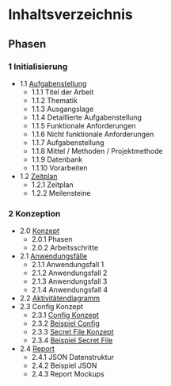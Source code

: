 # Inhaltsverzeichnis

## Phasen

### 1 Initialisierung

* 1.1 [Aufgabenstellung](https://github.com/puzzle/mailbox-watcher/blob/master/doc/1_initialisierung/1.1_aufgabenstellung.md)
    * 1.1.1 Titel der Arbeit
    * 1.1.2 Thematik
    * 1.1.3 Ausgangslage
    * 1.1.4 Detaillierte Aufgabenstellung
    * 1.1.5 Funktionale Anforderungen
    * 1.1.6 Nicht funktionale Anforderungen
    * 1.1.7 Aufgabenstellung
    * 1.1.8 Mittel / Methoden / Projektmethode
    * 1.1.9 Datenbank
    * 1.1.10 Vorarbeiten
* 1.2 [Zeitplan](https://github.com/puzzle/mailbox-watcher/blob/master/doc/1_initialisierung/1.2_zeitplan.md)
    * 1.2.1 Zeitplan
    * 1.2.2 Meilensteine

### 2 Konzeption

* 2.0 [Konzept](https://github.com/puzzle/mailbox-watcher/blob/master/doc/2_konzeption/2.0_konzept.md)
    * 2.0.1 Phasen
    * 2.0.2 Arbeitsschritte
* 2.1 [Anwendungsfälle](https://github.com/puzzle/mailbox-watcher/blob/master/doc/2_konzeption/2.1_use_cases/readme.md)
    * 2.1.1 Anwendungsfall 1
    * 2.1.2 Anwendungsfall 2
    * 2.1.3 Anwendungsfall 3
    * 2.1.4 Anwendungsfall 4
* 2.2 [Aktivitätendiagramm](https://github.com/puzzle/mailbox-watcher/blob/master/doc/2_konzeption/2.2_aktivitäten_diagramm.md)
* 2.3 Config Konzept
    * 2.3.1 [Config Konzept](https://github.com/puzzle/mailbox-watcher/blob/master/doc/2_konzeption/2.3_config_konzept/2.3.1_config_konzept.md)
    * 2.3.2 [Beispiel Config](https://github.com/puzzle/mailbox-watcher/blob/master/doc/2_konzeption/2.3_config_konzept/projectname.yml)
    * 2.3.3 [Secret File Konzept](https://github.com/puzzle/mailbox-watcher/blob/master/doc/2_konzeption/2.3_config_konzept/2.3.3_secret_file_konzept.md)
    * 2.3.4 [Beispiel Secret File](https://github.com/puzzle/mailbox-watcher/blob/master/doc/2_konzeption/2.3_config_konzept/secret.yml)
* 2.4 [Report](https://github.com/puzzle/mailbox-watcher/blob/master/doc/2_konzeption/2.4_report_konzept.md)
    * 2.4.1 JSON Datenstruktur
    * 2.4.2 Beispiel JSON
    * 2.4.3 Report Mockups
